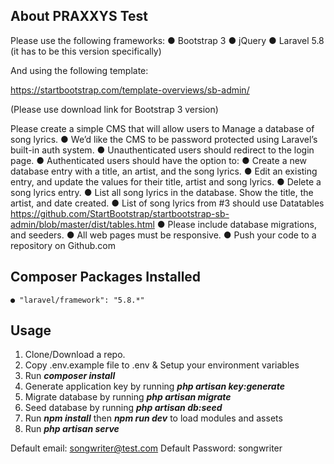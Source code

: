 
## About PRAXXYS Test

Please use the following frameworks:
    ● Bootstrap 3
    ● jQuery
    ● Laravel 5.8 (it has to be this version specifically)
    
And using the following template:

https://startbootstrap.com/template-overviews/sb-admin/

(Please use download link for Bootstrap 3 version)
    
Please create a simple CMS that will allow users to Manage a database of song lyrics. 
    ● We’d like the CMS to be password protected using Laravel’s built-in auth system.
    ● Unauthenticated users should redirect to the login page.
    ● Authenticated users should have the option to:
        ● Create a new database entry with a title, an artist, and the song lyrics.
        ● Edit an existing entry, and update the values for their title, artist and song lyrics.
        ● Delete a song lyrics entry.
        ● List all song lyrics in the database. Show the title, the artist, and date created.
    ● List of song lyrics from #3 should use Datatables 
    https://github.com/StartBootstrap/startbootstrap-sb-admin/blob/master/dist/tables.html
    ● Please include database migrations, and seeders.
    ● All web pages must be responsive.
    ● Push your code to a repository on Github.com

## Composer Packages Installed
    ● "laravel/framework": "5.8.*"
    
## Usage

1. Clone/Download a repo.
2. Copy .env.example file to .env & Setup your environment variables
3. Run ***composer install***
4. Generate application key by running ***php artisan key:generate***
5. Migrate database by running ***php artisan migrate***
6. Seed database by running ***php artisan db:seed***
7. Run ***npm install*** then ***npm run dev*** to load modules and assets
8. Run ***php artisan serve***

Default email: songwriter@test.com
Default Password: songwriter
